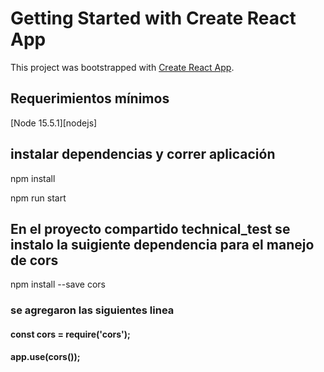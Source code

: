 # Getting Started with Create React App

This project was bootstrapped with [Create React App](https://github.com/facebook/create-react-app).

## Requerimientos mínimos

[Node 15.5.1][nodejs]

## instalar dependencias y correr aplicación
npm install

npm run start


## En el proyecto compartido technical_test se instalo la suigiente dependencia para el manejo de cors
npm install --save cors
 
### se agregaron las siguientes linea
#### const cors = require('cors'); 
#### app.use(cors());
